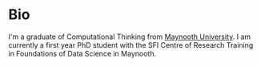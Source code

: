 Bio
===

I'm a graduate of Computational Thinking from [Maynooth University](maynoothuniversity.ie/).
I am currently a first year PhD student with the SFI Centre of Research Training in Foundations of Data Science in Maynooth. 
